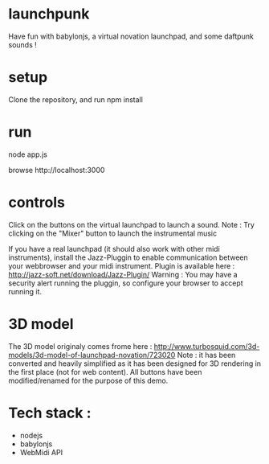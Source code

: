 # launchpunk
Have fun with babylonjs, a virtual novation launchpad, and some daftpunk sounds !

# setup
Clone the repository, and run npm install

# run
node app.js

browse http://localhost:3000

# controls
Click on the buttons on the virtual launchpad to launch a sound. Note : Try clicking on the "Mixer" button to launch the instrumental music

If you have a real launchpad (it should also work with other midi instruments), install the Jazz-Pluggin to enable communication between your webbrowser and your midi instrument.
Plugin is available here : http://jazz-soft.net/download/Jazz-Plugin/
Warning : You may have a security alert running the pluggin, so configure your browser to accept running it.

# 3D model
The 3D model originaly comes frome here : http://www.turbosquid.com/3d-models/3d-model-of-launchpad-novation/723020
Note : it has been converted and heavily simplified as it has been designed for 3D rendering in the first place (not for web content). All buttons have been modified/renamed for the purpose of this demo. 

# Tech stack :
- nodejs
- babylonjs
- WebMidi API
